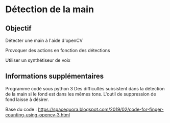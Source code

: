 # Détection de la main
## Objectif
Détecter une main à l'aide d'openCV

Provoquer des actions en fonction des détections

Utiliser un synthétiseur de voix

## Informations supplémentaires
Programme codé sous python 3
Des difficultés subsistent dans la détection de la main si le fond est dans les mêmes tons.
L'outil de suppression de fond laisse à désirer.

Base du code : https://spacequora.blogspot.com/2019/02/code-for-finger-counting-using-opencv-3.html
